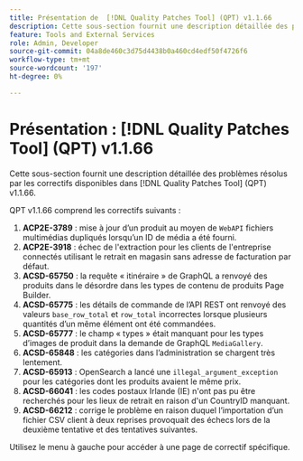 ```yaml
---
title: Présentation de  [!DNL Quality Patches Tool] (QPT) v1.1.66
description: Cette sous-section fournit une description détaillée des problèmes résolus par les correctifs disponibles dans  [!DNL Quality Patches Tool] (QPT) v1.1.66.
feature: Tools and External Services
role: Admin, Developer
source-git-commit: 04a8de460c3d75d4438b0a460cd4edf50f4726f6
workflow-type: tm+mt
source-wordcount: '197'
ht-degree: 0%

---
```


# Présentation : [!DNL Quality Patches Tool] (QPT) v1.1.66

Cette sous-section fournit une description détaillée des problèmes résolus par les correctifs disponibles dans [!DNL Quality Patches Tool] (QPT) v1.1.66.

QPT v1.1.66 comprend les correctifs suivants :
1. **ACP2E-3789** : mise à jour d’un produit au moyen de `WebAPI` fichiers multimédias dupliqués lorsqu’un ID de média a été fourni.
1. **ACP2E-3918** : échec de l&#39;extraction pour les clients de l&#39;entreprise connectés utilisant le retrait en magasin sans adresse de facturation par défaut.
1. **ACSD-65750** : la requête « itinéraire » de GraphQL a renvoyé des produits dans le désordre dans les types de contenu de produits Page Builder.
1. **ACSD-65775** : les détails de commande de l’API REST ont renvoyé des valeurs `base_row_total` et `row_total` incorrectes lorsque plusieurs quantités d’un même élément ont été commandées.
1. **ACSD-65777** : le champ « types » était manquant pour les types d’images de produit dans la demande de GraphQL `MediaGallery`.
1. **ACSD-65848** : les catégories dans l’administration se chargent très lentement.
1. **ACSD-65913** : OpenSearch a lancé une `illegal_argument_exception` pour les catégories dont les produits avaient le même prix.
1. **ACSD-66041** : les codes postaux Irlande (IE) n&#39;ont pas pu être recherchés pour les lieux de retrait en raison d&#39;un CountryID manquant.
1. **ACSD-66212** : corrige le problème en raison duquel l’importation d’un fichier CSV client à deux reprises provoquait des échecs lors de la deuxième tentative et des tentatives suivantes.

Utilisez le menu à gauche pour accéder à une page de correctif spécifique.
